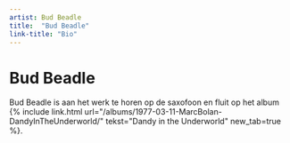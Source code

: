```yaml
---
artist: Bud Beadle
title:  "Bud Beadle"
link-title: "Bio"
---
```


# Bud Beadle

Bud Beadle is aan het werk te horen op de saxofoon en fluit op het album {% include link.html url="/albums/1977-03-11-MarcBolan-DandyInTheUnderworld/" tekst="Dandy in the Underworld" new_tab=true %}.